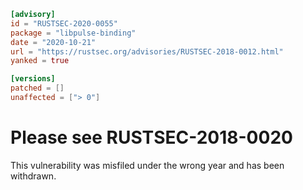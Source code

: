 ```toml
[advisory]
id = "RUSTSEC-2020-0055"
package = "libpulse-binding"
date = "2020-10-21"
url = "https://rustsec.org/advisories/RUSTSEC-2018-0012.html"
yanked = true

[versions]
patched = []
unaffected = ["> 0"]
```

# Please see RUSTSEC-2018-0020

This vulnerability was misfiled under the wrong year and has been withdrawn.
